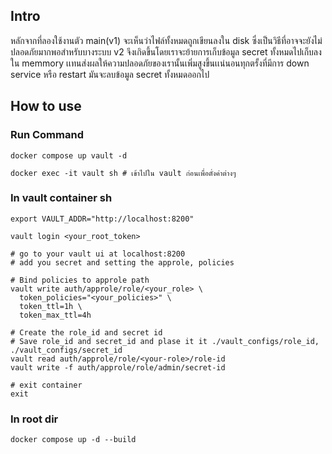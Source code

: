 ## Intro
หลักจากที่ลองใช้งานตัว main(v1) จะเห็นว่าไฟล์ทั้งหมดถูกเขียนลงใน disk ซึ่งเป็นวิธีที่อาจจะยังไม่ปลอดภัยมากพอสำหรับบางระบบ v2 จึงเกิดขึ้นโดยเราจะย้ายการเก็บข้อมูล secret ทั้งหมดไปเก็บลงใน memmory เเทนส่งผลให้ความปลอดภัยของเรานั้นเพิ่มสูงขึ้นเเน่นอนทุกตรั้งที่มีการ down service หรือ restart มันจะลบข้อมูล secret ทั้งหมดออกไป 


## How to use

### Run Command
```
docker compose up vault -d

docker exec -it vault sh # เข้าไปใน vault ก่อนเพื่อตั่งค่าต่างๆ
```

### In vault container sh
```
export VAULT_ADDR="http://localhost:8200"

vault login <your_root_token>

# go to your vault ui at localhost:8200
# add you secret and setting the approle, policies

# Bind policies to approle path
vault write auth/approle/role/<your_role> \
  token_policies="<your_policies>" \
  token_ttl=1h \
  token_max_ttl=4h

# Create the role_id and secret id
# Save role_id and secret_id and plase it it ./vault_configs/role_id, ./vault_configs/secret_id
vault read auth/approle/role/<your-role>/role-id 
vault write -f auth/approle/role/admin/secret-id

# exit container
exit
```
### In root dir
```
docker compose up -d --build
```